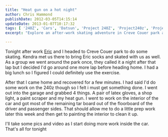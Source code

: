 ```yaml
---
title: "Heat gun on a hot night"
author: Chris Hammond
publishDate: 2012-03-05T14:15:14
updateDate: 2013-01-07T10:17:32
tags: [ '240Z', 'Cars', 'Datsun', 'Project 240Z', 'Project240z', 'Project240Zcom', 'Video', 'Videos' ]
excerpt: "Explore an after-work skating adventure in Creve Couer park and follow a DIY interior car fix-up with a heat gun and paint scraper."

---
```

<p>Tonight after work <a href="https://www.myspace.com/ejmack ">Eric</a> and I headed to Creve Couer park to do some skating. Kendra met us there to bring Eric socks and skated with us as well. As a group we went around the park once, they called it a night&nbsp;after that lap but I decided I'd go around one more lap before heading home. I had a big lunch so I figured I could definitely use the exercise.</p> <p>After that I came home and recovered for a few minutes. I had said I'd do some work on the 240z though so I felt i must get something done. I went out into the garage and grabbed 4 things. A pair of latex gloves, a shop light, a paint scraper and my heat gun. I went to work on the interior of the car and got most of the remaining tar board out of the floorboard of the driver and passenger sides. That should allow me to do a little prep work later this week and then get to painting the interior to clean it up.</p> <p>I'll take some pics and video as I start doing more work inside the car. That's all for tonight</p>




